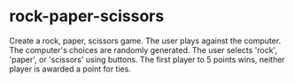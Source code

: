 # rock-paper-scissors

Create a rock, paper, scissors game.
The user plays against the computer.
The computer's choices are randomly generated.
The user selects 'rock', 'paper', or 'scissors' using buttons.
The first player to 5 points wins, neither player is awarded a point for ties.